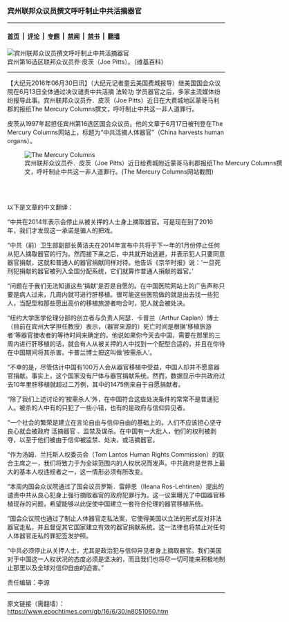 ### 宾州联邦众议员撰文呼吁制止中共活摘器官

---

#### [首页](../../../..?n8051060) &nbsp;|&nbsp; [评论](../../../../../epoch-comment?n8051060) &nbsp;|&nbsp; [专题](../../../../../epoch-special?n8051060) &nbsp;|&nbsp; [禁闻](../../../../../epoch-news?n8051060) &nbsp;|&nbsp; [禁书](../../../../../books?n8051060) &nbsp;|&nbsp; [翻墙](https://github.com/gfw-breaker/nogfw/blob/master/README.md?n8051060)


<div><img alt="宾州联邦众议员撰文呼吁制止中共活摘器官" class="attachment-djy_600_400 size-djy_600_400 wp-post-image" src="https://i.epochtimes.com/assets/uploads/2016/06/220px-Joe_Pitts_official_portrait_113th_Congress.jpg"/>
<div class="caption">
 宾州第16选区联邦众议员乔·皮茨（Joe Pitts）。（维基百科）
</div></div><hr/><div class="post_content" id="artbody" itemprop="articleBody">
 <!-- article content begin -->
 <p>
  【大纪元2016年06月30日讯】（大纪元记者童云美国费城报导）继美国国会众议院在6月13日全体通过决议谴责中共活摘
  <ok href="https://www.epochtimes.com/gb/tag/%E6%B3%95%E8%BD%AE%E5%8A%9F.html">
   法轮功
  </ok>
  学员器官之后，多家主流媒体纷纷报导此事。宾州联邦众议员乔．皮茨（Joe Pitts）近日在大费城地区蒙哥马利郡的报纸The Mercury Columns撰文，呼吁制止中共这一非人道罪行。
 </p>
 <p>
  皮茨从1997年起担任宾州第16选区国会众议员。他的文章于6月17日被刊登在The Mercury Columns网站上，标题为“中共活摘人体器官”（China harvests human organs）。
 </p>
 <figure aria-describedby="caption-attachment-8051105" class="wp-caption aligncenter" id="attachment_8051105" style="width: 600px">
  <ok href=" https://i.epochtimes.com/assets/uploads/2016/06/The-Mercury-Columns-600x342.jpg" rel="noreferrer noopener" target="_blank">
   <img alt="The Mercury Columns" class="wp-image-8051105 size-large" src="https://i.epochtimes.com/assets/uploads/2016/06/The-Mercury-Columns-600x342.jpg"/>
  </ok>
  <br/><figcaption class="wp-caption-text" id="caption-attachment-8051105">
   宾州联邦众议员乔．皮茨（Joe Pitts）近日给费城附近蒙哥马利郡报纸The Mercury Columns撰文，呼吁制止中共这一非人道罪行。(The Mercury Columns网站截图)
  </figcaption><br/>
 </figure><br/>
 <p>
  以下是文章的中文翻译：
 </p>
 <p>
  “中共在2014年表示会停止从被关押的人士身上摘取器官。可是现在到了2016年，我们才发现这一承诺是骗人的把戏。
 </p>
 <p>
  “中共（前）卫生部副部长黄洁夫在2014年宣布中共将于下一年的1月份停止任何从犯人摘取器官的行为。然而接下来之后，中共就开始逃避，并表示犯人只要同意器官捐献，这就和普通人的器官捐献同样对待。他告诉《京华时报》说：‘一旦死刑犯捐献的器官被列入全国分配系统，它们就算作普通人捐献的器官。’
 </p>
 <p>
  “问题在于我们无法知道这些‘捐献’是否是自愿的。在中国医院网站上的广告声称只要是病人过来，几周内就可进行肝移植。很可能这些医院做的就是出去找一些犯人，当配型和那些愿出高价的移植旅游者吻合时，犯人就会被处决。
 </p>
 <p>
  “纽约大学医学伦理分部的创立者与负责人阿瑟．卡普兰（Arthur Caplan）博士（目前在宾州大学担任教授）表示，（器官来源的）死亡时间是根据‘移植旅游者’等器官接收者的等待时间来确定的。他说如果你今天去中国，需要在那里的三周内进行肝移植的话，就会有人从被关押的人中找到一个配型合适的，并且在你待在中国期间将其杀害。卡普兰博士把这叫做‘按需杀人’。
 </p>
 <p>
  “不幸的是，尽管估计中国有100万人会从器官移植中受益，中国人却并不愿意器官捐献。事实上，这个国家没有尸体与器官捐献系统。然而，数据显示中共政府过去10年里肝移植就超过二万例，其中的1475例来自于自愿捐献者。
 </p>
 <p>
  “除了我们上述讨论的‘按需杀人’外，在中国符合这些处决条件的常常不是普通犯人。被杀的人中有的只犯了一些小错，也有的是政府与信仰异见者。
 </p>
 <p>
  “一个社会的繁荣是建立在言论自由与信仰自由的基础上的。人们不应该担心坚守良心就会被政府
  <ok href="https://www.epochtimes.com/gb/tag/%E6%B4%BB%E6%91%98%E5%99%A8%E5%AE%98.html">
   活摘器官
  </ok>
  、监禁及谋杀。在中国有一大批人，他们的权利被剥夺，以至于他们被由于信仰被监禁、处决，或活摘器官。
 </p>
 <p>
  “作为汤姆．兰托斯人权委员会（Tom Lantos Human Rights Commission）的联合主席之一，我们将致力于为全球范围内的人权状况而发声。中共政府是世界上最大的基本人权违规者之一，这一情形必须有所改变。
 </p>
 <p>
  “本周内国会众议院通过了国会议员罗斯．雷婷恩（Ileana Ros-Lehtinen）提出的谴责中共从良心犯身上强行摘取器官的政府犯罪行为。这一议案曝光了中国器官移植现存的问题，希望能够以此促使中国建立一套符合伦理的器官移植系统。
 </p>
 <p>
  “国会众议院也通过了制止人体器官走私法案，它使得美国以立法的形式反对非法器官走私，并且督促其它国家建立有效的器官捐献系统。这一法律也将禁止对任何人体器官走私的罪犯签发护照。
 </p>
 <p>
  “中共必须停止从关押人士，尤其是政治犯与信仰异见者身上摘取器官。我们美国对于中国这一人权状况的态度必须是坚决的，而且我们也将尽一切可能来积极地制止那里以及全球对信仰自由的迫害。”
 </p>
 <p>
  责任编辑：李源
 </p>
 <p>
 </p>
 <!-- article content end -->
 <div id="below_article_ad">
 </div>
</div>


---

原文链接（需翻墙）：https://www.epochtimes.com/gb/16/6/30/n8051060.htm